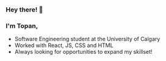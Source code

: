 ### Hey there! 👋

### I'm Topan,

- Software Engineering student at the University of Calgary
- Worked with React, JS, CSS and HTML
- Always looking for opportunities to expand my skillset!
